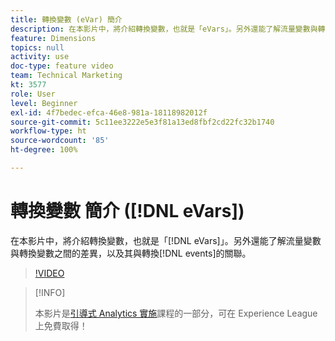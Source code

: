 ```yaml
---
title: 轉換變數 (eVar) 簡介
description: 在本影片中，將介紹轉換變數，也就是「eVars」。另外還能了解流量變數與轉換變數之間的差異，以及其與轉換事件的關聯。
feature: Dimensions
topics: null
activity: use
doc-type: feature video
team: Technical Marketing
kt: 3577
role: User
level: Beginner
exl-id: 4f7bedec-efca-46e8-981a-18118982012f
source-git-commit: 5c11ee3222e5e3f81a13ed8fbf2cd22fc32b1740
workflow-type: ht
source-wordcount: '85'
ht-degree: 100%

---
```


# 轉換變數 簡介 ([!DNL eVars])

在本影片中，將介紹轉換變數，也就是「[!DNL eVars]」。另外還能了解流量變數與轉換變數之間的差異，以及其與轉換[!DNL events]的關聯。

>[!VIDEO](https://video.tv.adobe.com/v/28759/?quality=12)

>[!INFO]
>
> 本影片是[引導式 Analytics 實施](https://experienceleague.adobe.com/?recommended=Analytics-D-1-2019.1)課程的一部分，可在 Experience League 上免費取得！